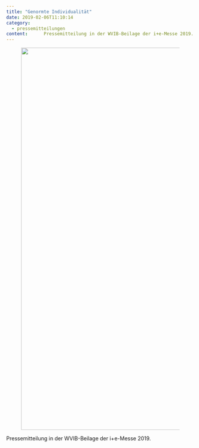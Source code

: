 ```yaml
---
title: "Genormte Individualität"
date: 2019-02-06T11:10:14
category:
  - pressemitteilungen
content:      Pressemitteilung in der WVIB-Beilage der i+e-Messe 2019. 
---
```


<figure class="wp-block-image size-large"><img loading="lazy" width="733" height="1024" src="/Genormte_Individualitaet-733x1024.jpg" alt="" class="wp-image-628" srcset="/Genormte_Individualitaet-733x1024.jpg 733w, /Genormte_Individualitaet-215x300.jpg 215w, /Genormte_Individualitaet-768x1072.jpg 768w, /Genormte_Individualitaet.jpg 772w" sizes="(max-width: 733px) 100vw, 733px" /></figure>



<p>Pressemitteilung in der WVIB-Beilage der i+e-Messe 2019.</p>

